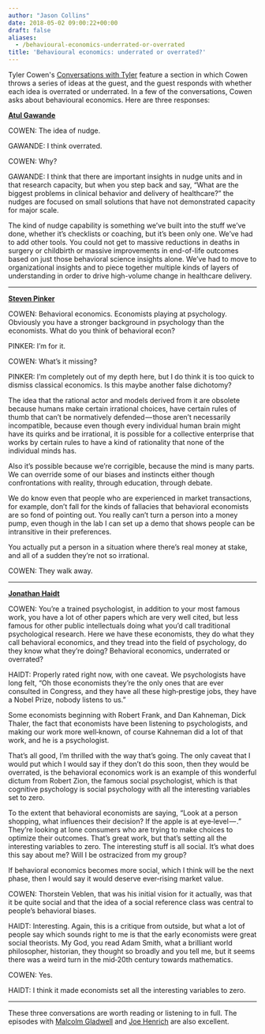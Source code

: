 ```yaml
---
author: "Jason Collins"
date: 2018-05-02 09:00:22+00:00
draft: false
aliases:
  - /behavioural-economics-underrated-or-overrated
title: 'Behavioural economics: underrated or overrated?'
---
```


Tyler Cowen's [Conversations with Tyler](https://medium.com/conversations-with-tyler) feature a section in which Cowen throws a series of ideas at the guest, and the guest responds with whether each idea is overrated or underrated. In a few of the conversations, Cowen asks about behavioural economics. Here are three responses:

**[Atul Gawande](https://medium.com/conversations-with-tyler/atul-gawande-checklist-books-tyler-cowen-d8268b8dfe53)**

COWEN: The idea of nudge.

GAWANDE: I think overrated.

COWEN: Why?

GAWANDE: I think that there are important insights in nudge units and in that research capacity, but when you step back and say, “What are the biggest problems in clinical behavior and delivery of healthcare?” the nudges are focused on small solutions that have not demonstrated capacity for major scale.

The kind of nudge capability is something we’ve built into the stuff we’ve done, whether it’s checklists or coaching, but it’s been only one. We’ve had to add other tools. You could not get to massive reductions in deaths in surgery or childbirth or massive improvements in end-of-life outcomes based on just those behavioral science insights alone. We’ve had to move to organizational insights and to piece together multiple kinds of layers of understanding in order to drive high-volume change in healthcare delivery.

-----

**[Steven Pinker](https://medium.com/conversations-with-tyler/steven-pinker-language-instinct-evolutionary-psychology-darwin-chomsky-linguistics-b792d7cd2a05)**

COWEN: Behavioral economics. Economists playing at psychology. Obviously you have a stronger background in psychology than the economists. What do you think of behavioral econ?

PINKER: I’m for it.

COWEN: What’s it missing?

PINKER: I’m completely out of my depth here, but I do think it is too quick to dismiss classical economics. Is this maybe another false dichotomy?

The idea that the rational actor and models derived from it are obsolete because humans make certain irrational choices, have certain rules of thumb that can’t be normatively defended — those aren’t necessarily incompatible, because even though every individual human brain might have its quirks and be irrational, it is possible for a collective enterprise that works by certain rules to have a kind of rationality that none of the individual minds has.

Also it’s possible because we’re corrigible, because the mind is many parts. We can override some of our biases and instincts either though confrontations with reality, through education, through debate.

We do know even that people who are experienced in market transactions, for example, don’t fall for the kinds of fallacies that behavioral economists are so fond of pointing out. You really can’t turn a person into a money pump, even though in the lab I can set up a demo that shows people can be intransitive in their preferences.

You actually put a person in a situation where there’s real money at stake, and all of a sudden they’re not so irrational.

COWEN: They walk away.

-----

**[Jonathan Haidt](https://medium.com/conversations-with-tyler/a-conversation-with-jonathan-haidt-35f76604464a)**

COWEN: You’re a trained psychologist, in addition to your most famous work, you have a lot of other papers which are very well cited, but less famous for other public intellectuals doing what you’d call traditional psychological research. Here we have these economists, they do what they call behavioral economics, and they tread into the field of psychology, do they know what they’re doing? Behavioral economics, underrated or overrated?

HAIDT: Properly rated right now, with one caveat. We psychologists have long felt, “Oh those economists they’re the only ones that are ever consulted in Congress, and they have all these high‑prestige jobs, they have a Nobel Prize, nobody listens to us.”

Some economists beginning with Robert Frank, and Dan Kahneman, Dick Thaler, the fact that economists have been listening to psychologists, and making our work more well‑known, of course Kahneman did a lot of that work, and he is a psychologist.

That’s all good, I’m thrilled with the way that’s going. The only caveat that I would put which I would say if they don’t do this soon, then they would be overrated, is the behavioral economics work is an example of this wonderful dictum from Robert Zion, the famous social psychologist, which is that cognitive psychology is social psychology with all the interesting variables set to zero.

To the extent that behavioral economists are saying, “Look at a person shopping, what influences their decision? If the apple is at eye‑level — .” They’re looking at lone consumers who are trying to make choices to optimize their outcomes. That’s great work, but that’s setting all the interesting variables to zero. The interesting stuff is all social. It’s what does this say about me? Will I be ostracized from my group?

If behavioral economics becomes more social, which I think will be the next phase, then I would say it would deserve ever‑rising market value.

COWEN: Thorstein Veblen, that was his initial vision for it actually, was that it be quite social and that the idea of a social reference class was central to people’s behavioral biases.

HAIDT: Interesting. Again, this is a critique from outside, but what a lot of people say which sounds right to me is that the early economists were great social theorists. My God, you read Adam Smith, what a brilliant world philosopher, historian, they thought so broadly and you tell me, but it seems there was a weird turn in the mid‑20th century towards mathematics.

COWEN: Yes.

HAIDT: I think it made economists set all the interesting variables to zero.

------

These three conversations are worth reading or listening to in full. The episodes with [Malcolm Gladwell](https://medium.com/conversations-with-tyler/malcolm-gladwell-podcast-outliers-tyler-cowen-3abdf99068ee) and [Joe Henrich](https://medium.com/conversations-with-tyler/joe-henrich-culture-evolution-weird-psychology-social-norms-9756a97850ce) are also excellent.
